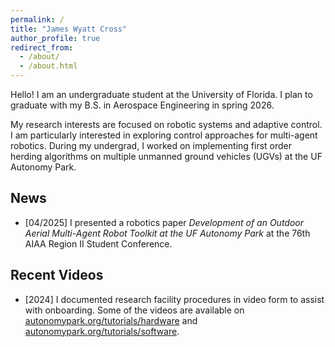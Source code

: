 ```yaml
---
permalink: /
title: "James Wyatt Cross"
author_profile: true
redirect_from: 
  - /about/
  - /about.html
---
```


Hello! I am an undergraduate student at the University of Florida. I plan to graduate with my B.S. in Aerospace Engineering in spring 2026.

My research interests are focused on robotic systems and adaptive control. I am particularly interested in exploring control approaches for multi-agent robotics. During my undergrad, I worked on implementing first order herding algorithms on multiple unmanned ground vehicles (UGVs) at the UF Autonomy Park.


News
------
- [04/2025] I presented a robotics paper *Development of an Outdoor Aerial Multi-Agent Robot Toolkit at the UF Autonomy Park* at the 76th AIAA Region II Student Conference.


Recent Videos
------
- [2024] I documented research facility procedures in video form to assist with onboarding. Some of the videos are available on [autonomypark.org/tutorials/hardware](https://autonomypark.org/tutorials/hardware/) and [autonomypark.org/tutorials/software](https://autonomypark.org/tutorials/software/).